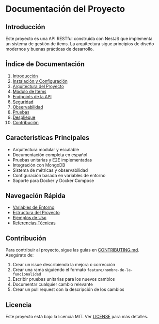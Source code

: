 # Documentación del Proyecto

## Introducción

Este proyecto es una API RESTful construida con NestJS que implementa un sistema de gestión de items. La arquitectura sigue principios de diseño modernos y buenas prácticas de desarrollo.

## Índice de Documentación

1. [Introducción](introduccion.md)
2. [Instalación y Configuración](instalacion.md)
3. [Arquitectura del Proyecto](arquitectura.md)
4. [Módulo de Items](modulos/items.md)
5. [Endpoints de la API](API.md)
6. [Seguridad](seguridad.md)
7. [Observabilidad](observabilidad.md)
8. [Pruebas](pruebas.md)
9. [Despliegue](despliegue.md)
10. [Contribución](contribucion.md)

## Características Principales

- Arquitectura modular y escalable
- Documentación completa en español
- Pruebas unitarias y E2E implementadas
- Integración con MongoDB
- Sistema de métricas y observabilidad
- Configuración basada en variables de entorno
- Soporte para Docker y Docker Compose

## Navegación Rápida

- [Variables de Entorno](configuracion/variables.md)
- [Estructura del Proyecto](arquitectura/estructura.md)
- [Ejemplos de Uso](ejemplos/)
- [Referencias Técnicas](referencias.md)

## Contribución

Para contribuir al proyecto, sigue las guías en [CONTRIBUTING.md](contribucion.md). Asegúrate de:

1. Crear un issue describiendo la mejora o corrección
2. Crear una rama siguiendo el formato `feature/nombre-de-la-funcionalidad`
3. Escribir pruebas unitarias para los nuevos cambios
4. Documentar cualquier cambio relevante
5. Crear un pull request con la descripción de los cambios

## Licencia

Este proyecto está bajo la licencia MIT. Ver [LICENSE](LICENSE) para más detalles.

